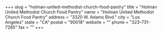 +++
slug = "holman-united-methodist-church-food-pantry"
title = "Holman United Methodist Church Food Pantry"
name = "Holman United Methodist Church Food Pantry"
address = "3320 W. Adams Blvd."
city = "Los Angeles"
state = "CA"
postal = "90018"
website = ""
phone = "323-731-7285"
fax = ""
+++

